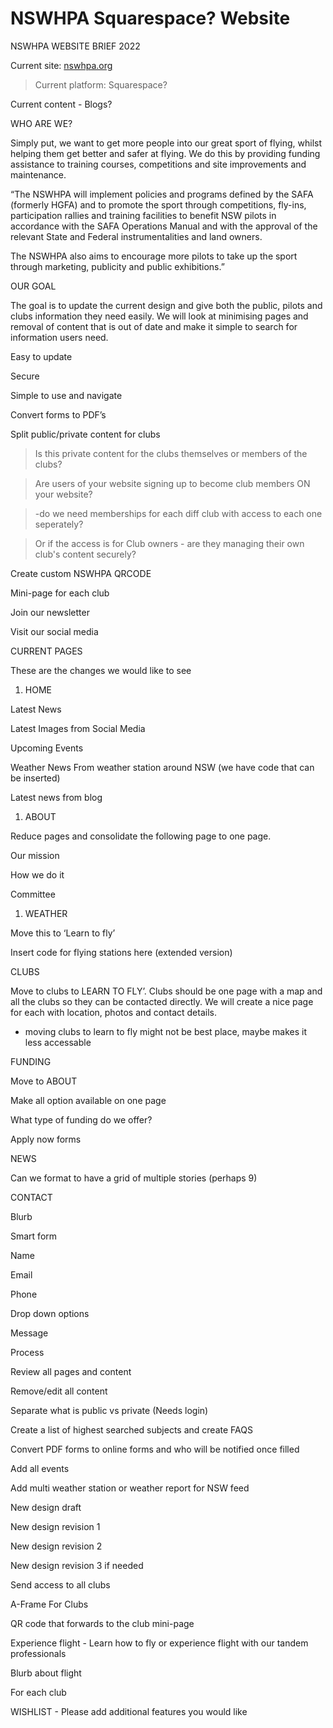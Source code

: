 
# NSWHPA Squarespace? Website

NSWHPA WEBSITE BRIEF 2022

Current site: [nswhpa.org](http://nswhpa.org)

> Current platform: Squarespace?

Current content - Blogs?

WHO ARE WE?

Simply put, we want to get more people into our great sport of flying, whilst helping them get better and safer at flying. We do this by providing funding assistance to training courses, competitions and site improvements and maintenance.

“The NSWHPA will implement policies and programs defined by the SAFA (formerly HGFA) and to promote the sport through competitions, fly-ins, participation rallies and training facilities to benefit NSW pilots in accordance with the SAFA Operations Manual and with the approval of the relevant State and Federal instrumentalities and land owners.

The NSWHPA also aims to encourage more pilots to take up the sport through marketing, publicity and public exhibitions.”

OUR GOAL

The goal is to update the current design and give both the public, pilots and clubs information they need easily. We will look at minimising pages and removal of content that is out of date and make it simple to search for information users need.

Easy to update

Secure

Simple to use and navigate

Convert forms to PDF’s

Split public/private content for clubs

> Is this private content for the clubs themselves or members of the clubs?

> Are users of your website signing up to become club members ON your website?

> -do we need memberships for each diff club with access to each one seperately?

> Or if the access is for Club owners - are they managing their own club's content securely?

Create custom NSWHPA QRCODE

Mini-page for each club

Join our newsletter

Visit our social media

CURRENT PAGES

These are the changes we would like to see

1.  HOME

Latest News

Latest Images from Social Media

Upcoming Events

Weather News From weather station around NSW (we have code that can be inserted)

Latest news from blog

1.  ABOUT

Reduce pages and consolidate the following page to one page.

Our mission

How we do it

Committee

1.  WEATHER

Move this to ‘Learn to fly’

Insert code for flying stations here (extended version)

CLUBS

Move to clubs to LEARN TO FLY’. Clubs should be one page with a map and all the clubs so they can be contacted directly. We will create a nice page for each with location, photos and contact details.

-   moving clubs to learn to fly might not be best place, maybe makes it less accessable

FUNDING

Move to ABOUT

Make all option available on one page

What type of funding do we offer?

Apply now forms

NEWS

Can we format to have a grid of multiple stories (perhaps 9)

CONTACT

Blurb

Smart form

Name

Email

Phone

Drop down options

Message

Process

Review all pages and content

Remove/edit all content

Separate what is public vs private (Needs login)

Create a list of highest searched subjects and create FAQS

Convert PDF forms to online forms and who will be notified once filled

Add all events

Add multi weather station or weather report for NSW feed

New design draft

New design revision 1

New design revision 2

New design revision 3 if needed

Send access to all clubs

A-Frame For Clubs

QR code that forwards to the club mini-page

Experience flight - Learn how to fly or experience flight with our tandem professionals

Blurb about flight

For each club

WISHLIST - Please add additional features you would like